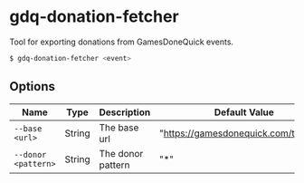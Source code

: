 # gdq-donation-fetcher

Tool for exporting donations from GamesDoneQuick events.

```bash
$ gdq-donation-fetcher <event>
```

## Options

| Name                | Type   | Description       | Default Value                         |
|---------------------|--------|-------------------|---------------------------------------|
| `--base <url>`      | String | The base url      | "https://gamesdonequick.com/tracker/" |
| `--donor <pattern>` | String | The donor pattern | "*"                                   |
